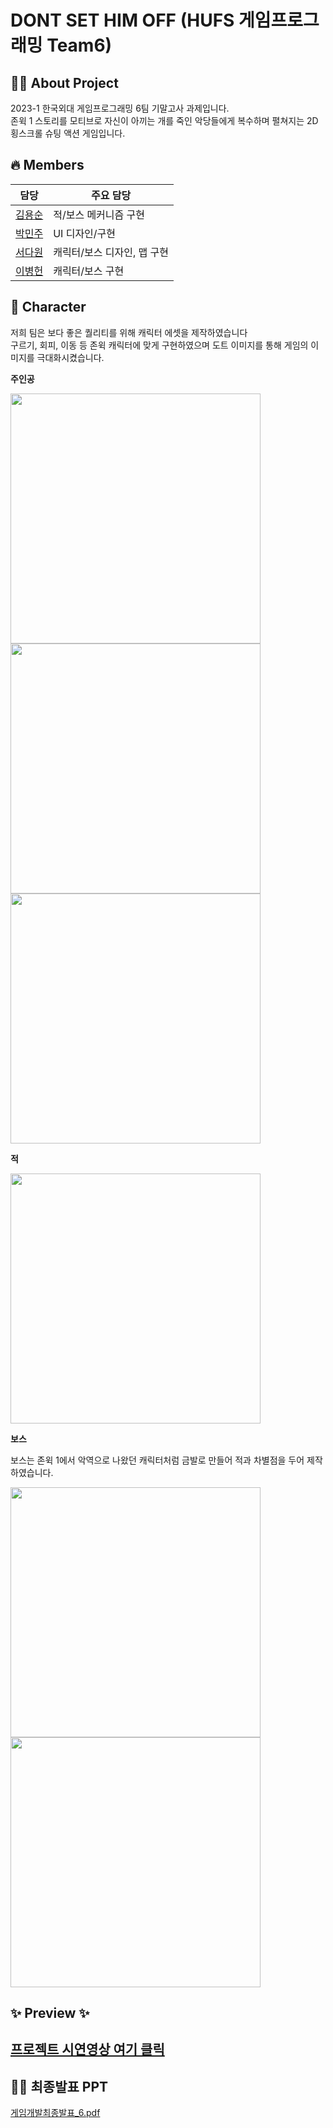 # DONT SET HIM OFF (HUFS 게임프로그래밍 Team6)

## 👩‍💻 About Project  

2023-1 한국외대 게임프로그래밍 6팀 기말고사 과제입니다.  
존윅 1 스토리를 모티브로 자신이 아끼는 개를 죽인 악당들에게 복수하며 펼쳐지는 2D 횡스크롤 슈팅 액션 게임입니다.

## 🔥 Members  

| 담당                                  | 주요 담당                   |
| ------------------------------------- | --------------------------- |
| [김용순](https://github.com/s00ngle)  | 적/보스 메커니즘 구현       |
| [박민주](https://github.com/mingzooo) | UI 디자인/구현              |
| [서다원](https://github.com/Dawon00)  | 캐릭터/보스 디자인, 맵 구현 |
| [이병헌](https://github.com/brian521) | 캐릭터/보스 구현            |

## 👀 Character

저희 팀은 보다 좋은 퀄리티를 위해 캐릭터 에셋을 제작하였습니다  
구르기, 회피, 이동 등 존윅 캐릭터에 맞게 구현하였으며 도트 이미지를 통해 게임의 이미지를 극대화시켰습니다.  

**주인공**  

<img src="https://github.com/mingzooo/T01402201-Team-6/assets/62490238/e88a650e-5169-4f2a-9758-c9c81b7013f3" width="400" height="400"/>
<img src="https://github.com/mingzooo/T01402201-Team-6/assets/62490238/be9594e3-e397-4959-9645-9e4200f96528" width="400" height="400"/>
<img src="https://github.com/mingzooo/T01402201-Team-6/assets/62490238/34cfce50-b907-4bd0-9fdf-0db4d39c908a" width="400" height="400"/>



**적**

<img src="https://github.com/mingzooo/T01402201-Team-6/assets/62490238/5324876d-7476-4be6-be69-625ed7a764f1" width="400" height="400"/>

**보스**

보스는 존윅 1에서 악역으로 나왔던 캐릭터처럼 금발로 만들어 적과 차별점을 두어 제작하였습니다.  

<img src="https://github.com/mingzooo/T01402201-Team-6/assets/62490238/015888c9-3f38-4d5c-b5cd-55ff6de1f13e" width="400" height="400"/>
<img src="https://github.com/mingzooo/T01402201-Team-6/assets/62490238/6c2b36d0-73ba-4b91-b3de-7a3b923396a7" width="400" height="400"/>



## ✨ Preview ✨  

[프로젝트 시연영상 여기 클릭](https://drive.google.com/drive/folders/1RCajXjD27_6mU7akl5OmMoSlZnKPUfNC)  
---  





## 👩‍💻 최종발표 PPT

[게임개발최종발표_6.pdf](https://github.com/mingzooo/T01402201-Team-6/files/11717310/_6.pdf)



## 

